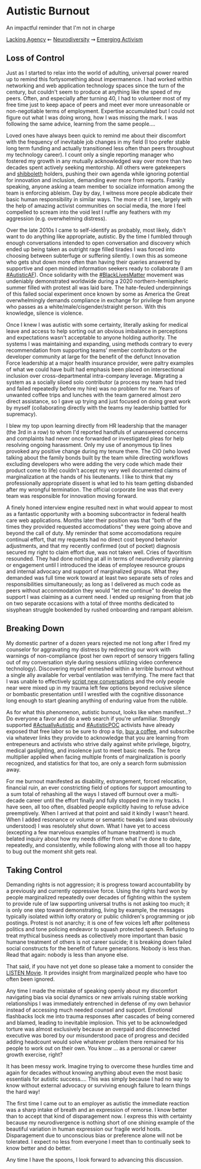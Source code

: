 
Autistic Burnout
================

An impactful reminder that I'm not in charge


[Lacking Agency](./agency.md 'Previous')
⇜
[Neurodiversity](./README.md 'Main')
⇝
[Emerging Activism](./activism.md 'Next')


Loss of Control
---------------

Just as I started to relax into the world of adulting, universal power reared
up to remind this fortysomething about impermanence.  I had worked within
networking and web application technology spaces since the turn of the century,
but couldn't seem to produce at anything like the speed of my peers.  Often, and
especially after turning 40, I had to volunteer most of my free time just to
keep apace of peers and meet ever more unreasonable or non-negotiable terms of
employment.  Expertise accumulated but I could not figure out what I was doing
wrong, how I was missing the mark.  I was following the same advice, learning
from the same people....

Loved ones have always been quick to remind me about their discomfort with the
frequency of inevitable job changes in my field (I too prefer stable long term
funding and actually transitioned less often than peers throughout my technology
career).  I count only a single reporting manager who fostered my growth in any
mutually acknowledged way over more than two decades spent actively seeking
mentorship.  All others were gatekeepers and
[shibboleth](./glossary.md#shibboleth) holders, pushing their own agenda while
ignoring potential for innovation and inclusion, demanding ever more from
reports.  Frankly speaking, anyone asking a team member to socialize information
among the team is enforcing ableism.  Day by day, I witness more people abdicate
their basic human responsibility in similar ways. The more of it I see, largely
with the help of amazing activist communities on social media, the more I feel
compelled to scream into the void lest I ruffle any feathers with my aggression
(e.g. overwhelming distress).

Over the late 2010s I came to self-identify as probably, most likely, didn't
want to do anything like appropriate, autistic.  By the time I fumbled through
enough conversations intended to open conversation and discovery which ended up
being taken as outright rage filled tirades I was forced into choosing between
subterfuge or suffering silently.  I own this as someone who gets shut down more
often than having their queries answered by supportive and open minded
information seekers ready to collaborate (I am
[#AutisticAF](https://twitter.com/hashtag/AutisticAF)).  Once solidarity with
the [#BlackLivesMatter](https://twitter.com/hashtag/BlackLivesMatter) movement
was undeniably demonstrated worldwide during a 2020 northern-hemispheric summer
filled with protest all was laid bare.  The hate-feuled underpinnings of this
failed social experiment once known by some as America the Great overwhelmingly
demands compliance in exchange for privilege from anyone who passes as a
white/male/cisgender/straight person.  With this knowledge, silence is violence.

Once I knew I was autistic with some certainty, literally asking for medical
leave and access to help sorting out an obvious imbalance in perceptions and
expectations wasn't acceptable to anyone holding authority.  The systems I was
maintaining and expanding, using methods contrary to every recommendation from
supporting teams' member contributors or the developer community at large for
the benefit of the defunct Innovation Force leadership at a major health
insurance provider, were paltry examples of what we could have built had
emphasis been placed on intersectional inclusion over cross-departmental
intra-company leverage.  Migrating a system as a socially siloed solo
contributor (a process my team had tried and failed repeatedly before my hire)
was no problem for me.  Years of unwanted coffee trips and lunches with the team
garnered almost zero direct assistance, so I gave up trying and just focused on
doing great work by myself (collaborating directly with the teams my leadership
battled for supremacy).

I blew my top upon learning directly from HR leadership that the manager (the
3rd in a row) to whom I'd reported handfuls of unanswered concerns and
complaints had never once forwarded or investigated pleas for help resolving
ongoing harassment.  Only my use of anonymous tip lines provoked any positive
change during my tenure there.  The CIO (who loved talking about the family
bonds built by the team while directing workflows excluding developers who were
adding the very code which made their product come to life) couldn't accept my
very well documented claims of marginalization at the hands of his lieutenants.
I like to think that my professionally appropriate dissent is what led to his
team getting disbanded after my wrongful termination.  The official corporate
line was that every team was responsible for innovation moving forward.

A finely honed interview engine resulted next in what would appear to most as a
fantastic opportunity with a booming subcontractor in federal health care web
applications.  Months later their position was that "both of the times they
provided requested accomodations" they were going above and beyond the call of
duty.  My reminder that some accomodations require continual effort, that my
requests had no direct cost beyond behavior adjustments, and that my recently
confirmed (out of pocket) diagnosis secured my right to claim effort due, was
not taken well.  Cries of favoritism resounded.  They had done nothing at all in
terms of neurodiversity planning or engagement until I introduced the ideas of
employee resource groups and internal advocacy and support of marginalized
groups.  What they demanded was full time work toward at least two separate sets
of roles and responsibilities simultaneously;  as long as I delivered as much
code as peers without accommodation they would "let me continue" to develop the
support I was claiming as a current need.  I ended up resigning from that job on
two separate occasions with a total of three months dedicated to sisyphean
struggle bookended by rushed onboarding and rampant ableism.


Breaking Down
-------------

My domestic partner of a dozen years rejected me not long after I fired my
counselor for aggravating my distress by redirecting our work with warnings of
non-compliance (post her own report of sensory triggers falling out of my
conversation style during sessions utilizing video conference technology).
Discovering myself enmeshed within a terrible burnout without a single ally
available for verbal ventilation was terrifying.  The mere fact that I was
unable to effectively [script new conversations](./glossary.md#echolalia) and
the only people near were mixed up in my trauma left few options beyond
reclusive silence or bombastic presentation until I wrestled with the cognitive
dissonance long enough to start gleaning anything of enduring value from the
rubble.

As for what this phenomenon, autistic burnout, looks like when manifest...?  Do
everyone a favor and do a web search if you're unfamiliar.  Strongly supported
[#ActuallyAutistic](https://twitter.com/hashtag/ActuallyAutistic '#ActuallyAutistic on Twitter')
and [#AutisticPOC](https://twitter.com/hashtag/AutisticPOC '#AutisticPOC on Twitter')
activists have already exposed that free labor so be sure to drop a tip,
[buy a coffee](https://ko-fi.com/gurumojo 'light roasted pourover, please'), and
subscribe via whatever links they provide to acknowledge that you are learning
from entrepeneurs and activists who strive daily against white privilege,
bigotry, medical gaslighting, and insolence just to meet basic needs.  The force
multiplier applied when facing multiple fronts of marginalization is poorly
recognized, and statistics for that too, are only a search form submission away.

For me burnout manifested as disability, estrangement, forced relocation,
financial ruin, an ever constricting field of options for support amounting to a
sum total of rehashing all the ways I staved off burnout over a multi-decade
career until the effort finally and fully stopped me in my tracks.  I have seen,
all too often, disabled people explicitly having to refuse advice preemptively.
When I arrived at that point and said it kindly I wasn't heard.  When I added
resonance or volume or semantic tweaks (and was obviously understood) I was
resolutely shut down.  What I have yet to access (excepting a few marvelous
examples of humane treatment) is much belated inquiry about how my needs differ
from what I've done to date, repeatedly, and consistently, while following along
with those all too happy to bug out the moment shit gets real.


Taking Control
--------------

Demanding rights is not aggression;  it is progress toward accountability by a
previously and currently oppressive force.  Using the rights hard won by people
marginalized repeatedly over decades of fighting within the system to provide
rule of law supporting universal truths is not asking too much;  it is only one
step toward demonstrating, living by example, the messages typically isolated
within lofty oratory or public children's programming or job postings.  Protest
is not anarchy;  it is one of few voices left after politeness politics and tone
policing endeavor to squash protected speech.  Refusing to treat mythical
business needs as collectively more important than basic humane treatment of
others is not career suicide;  it is breaking down failed social constructs for
the benefit of future generations.  Nobody is less than.  Read that again:
nobody is less than anyone else.

That said, if you have not yet done so please take a moment to consider the
[LISTEN Movie](https://www.youtube.com/watch?v=H7dca7U7GI8).  It provides
insight from marginalized people who have too often been ignored.

Any time I made the mistake of speaking openly about my discomfort navigating
bias via social dynamics or new arrivals ruining stable working relationships
I was immediately entrenched in defense of my own behavior instead of accessing
much needed counsel and support.  Emotional flashbacks lock me into trauma
responses after cascades of being cornered and blamed, leading to inevitable
implosion.  This yet to be acknowledged torture was almost exclusively because
an overpaid and disconnected executive was bored by our misunderstood pace of
progress and decided adding headcount would solve whatever problem there
remained for his people to work out on their own.  You know ... as a personal
or career growth exercise, right?

It has been messy work.  Imagine trying to overcome these hurdles time and again
for decades without knowing anything about even the most basic essentials for
autistic success....  This was simply because I had no way to know without
external advocacy or surviving enough failure to learn things the hard way!

The first time I came out to an employer as autistic the immediate reaction was
a sharp intake of breath and an expression of remorse.  I know better than to
accept that kind of disparagement now.  I express this with certainty because my
neurodivergence is nothing short of one shining example of the beautiful
variation in human expression our fragile world hosts.  Disparagement due to
unconscious bias or preference alone will not be tolerated.  I expect no less
from everyone I meet than to continually seek to know better and do better.

Any time I have the spoons, I look forward to advancing this discussion.

